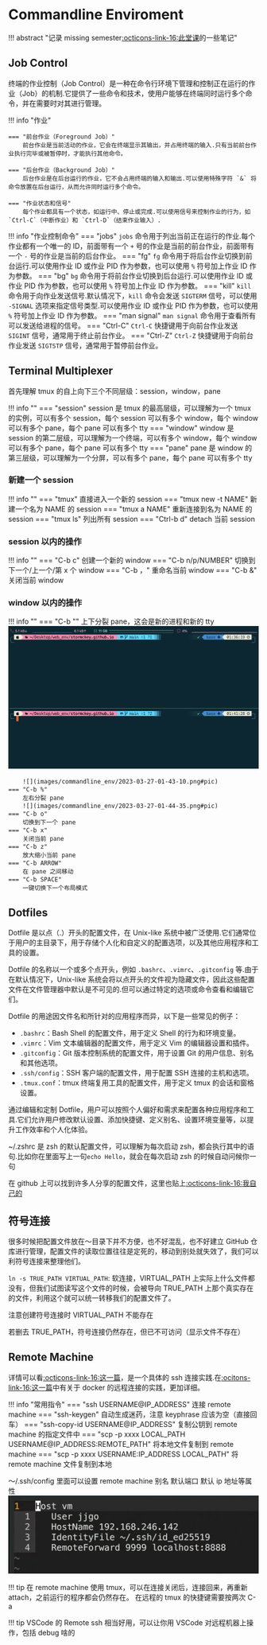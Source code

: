 # Commandline Enviroment

!!! abstract "记录 missing semester[:octicons-link-16:此堂课](https://missing-semester-cn.github.io/2020/command-line/)的一些笔记"

## Job Control

终端的作业控制（Job Control）是一种在命令行环境下管理和控制正在运行的作业（Job）的机制.它提供了一些命令和技术，使用户能够在终端同时运行多个命令，并在需要时对其进行管理。

!!! info "作业"

    === "前台作业（Foreground Job）"
        前台作业是当前活动的作业，它会在终端显示其输出，并占用终端的输入.只有当前前台作业执行完毕或被暂停时，才能执行其他命令。

    === "后台作业（Background Job）"
        后台作业是在后台运行的作业，它不会占用终端的输入和输出.可以使用特殊字符 `&` 将命令放置在后台运行，从而允许同时运行多个命令。

    === "作业状态和信号"
        每个作业都具有一个状态，如运行中、停止或完成.可以使用信号来控制作业的行为，如 `Ctrl-C`（中断作业）和 `Ctrl-D`（结束作业输入）.

!!! info "作业控制命令"
    === "jobs"
        `jobs` 命令用于列出当前正在运行的作业.每个作业都有一个唯一的 ID，前面带有一个 `+` 号的作业是当前的前台作业，前面带有一个 `-` 号的作业是当前的后台作业。
    === "fg"
        `fg` 命令用于将后台作业切换到前台运行.可以使用作业 ID 或作业 PID 作为参数，也可以使用 `%` 符号加上作业 ID 作为参数。
    === "bg"
        `bg` 命令用于将前台作业切换到后台运行.可以使用作业 ID 或作业 PID 作为参数，也可以使用 `%` 符号加上作业 ID 作为参数。
    === "kill"
        `kill` 命令用于向作业发送信号.默认情况下，`kill` 命令会发送 `SIGTERM` 信号，可以使用 `-SIGNAL` 选项来指定信号类型.可以使用作业 ID 或作业 PID 作为参数，也可以使用 `%` 符号加上作业 ID 作为参数。
    === "man signal"
        `man signal` 命令用于查看所有可以发送给进程的信号。
    === "Ctrl-C"
        `Ctrl-C` 快捷键用于向前台作业发送 `SIGINT` 信号，通常用于终止前台作业。
    === "Ctrl-Z"
        `Ctrl-Z` 快捷键用于向前台作业发送 `SIGTSTP` 信号，通常用于暂停前台作业。

## Terminal Multiplexer

首先理解 tmux 的自上向下三个不同层级：session，window，pane

!!! info ""
    === "session"
        session 是 tmux 的最高层级，可以理解为一个 tmux 的实例，可以有多个 session，每个 session 可以有多个 window，每个 window 可以有多个 pane，每个 pane 可以有多个 tty
    === "window"
        window 是 session 的第二层级，可以理解为一个终端，可以有多个 window，每个 window 可以有多个 pane，每个 pane 可以有多个 tty
    === "pane"
        pane 是 window 的第三层级，可以理解为一个分屏，可以有多个 pane，每个 pane 可以有多个 tty

### 新建一个 session

!!! info ""
    === "tmux"
        直接进入一个新的 session
    === "tmux new -t NAME"
        新建一个名为 NAME 的 session
    === "tmux a NAME"
        重新连接到名为 NAME 的 session
    === "tmux ls"
        列出所有 session
    === "Ctrl-b d"
        detach 当前 session

### session 以内的操作

!!! info ""
    === "C-b c"
        创建一个新的 window
    === "C-b n/p/NUMBER"
        切换到下一个/上一个/第 x 个 window
    === "C-b ，"
        重命名当前 window
    === "C-b &"
        关闭当前 window

### window 以内的操作

!!! info ""
    === "C-b \""
        上下分裂 pane，这会是新的进程和新的 tty
        ![](images/commandline_env/2023-03-27-01-41-57.png#pic)

        ![](images/commandline_env/2023-03-27-01-43-10.png#pic)
    === "C-b %"
        左右分裂 pane
        ![](images/commandline_env/2023-03-27-01-44-35.png#pic)
    === "C-b o"
        切换到下一个 pane
    === "C-b x"
        关闭当前 pane
    === "C-b z"
        放大缩小当前 pane
    === "C-b ARROW"
        在 pane 之间移动
    === "C-b SPACE"
        一键切换下一个布局模式

## Dotfiles

Dotfile 是以点（.）开头的配置文件，在 Unix-like 系统中被广泛使用.它们通常位于用户的主目录下，用于存储个人化和自定义的配置选项，以及其他应用程序和工具的设置。

Dotfile 的名称以一个或多个点开头，例如 `.bashrc`、`.vimrc`、`.gitconfig` 等.由于在默认情况下，Unix-like 系统会将以点开头的文件视为隐藏文件，因此这些配置文件在文件管理器中默认是不可见的.但可以通过特定的选项或命令查看和编辑它们。

Dotfile 的用途因文件名和所针对的应用程序而异，以下是一些常见的例子：

- `.bashrc`：Bash Shell 的配置文件，用于定义 Shell 的行为和环境变量。
- `.vimrc`：Vim 文本编辑器的配置文件，用于定义 Vim 的编辑器设置和插件。
- `.gitconfig`：Git 版本控制系统的配置文件，用于设置 Git 的用户信息、别名和其他选项。
- `.ssh/config`：SSH 客户端的配置文件，用于配置 SSH 连接的主机和选项。
- `.tmux.conf`：tmux 终端复用工具的配置文件，用于定义 tmux 的会话和窗格设置。

通过编辑和定制 Dotfile，用户可以按照个人偏好和需求来配置各种应用程序和工具.它们允许用户修改默认设置、添加快捷键、定义别名、设置环境变量等，以提升工作效率和个人化体验。

~/.zshrc 是 zsh 的默认配置文件，可以理解为每次启动 zsh，都会执行其中的语句.比如你在里面写上一句`echo Hello`，就会在每次启动 zsh 的时候自动问候你一句

在 github 上可以找到许多人分享的配置文件，这里也贴上[:octicons-link-16:我自己的](https://github.com/stormckey/dotfiles)

## 符号连接

很多时候把配置文件放在～目录下并不方便，也不好混乱，也不好建立 GitHub 仓库进行管理，配置文件的读取位置往往是定死的，移动到别处就失效了，我们可以利符号连接来整理他们。

`ln -s TRUE_PATH VIRTUAL_PATH`: 软连接，VIRTUAL_PATH 上实际上什么文件都没有，但我们试图读写这个文件的时候，会被导向 TRUE_PATH 上那个真实存在的文件，利用这个就可以统一转移我们的配置文件了。

注意创建符号连接时 VIRTUAL_PATH 不能存在

若删去 TRUE_PATH，符号连接仍然存在，但已不可访问（显示文件不存在）

## Remote Machine

详情可以看[:octicons-link-16:这一篇](https://stormckey.github.io/Blog/Environment/ssh_wsl/)，是一个具体的 ssh 连接实践.在[:ocitons-link-16:这一篇](http://stormckey.github.io/Blog/Minisql/docker_minisql/)中有关于 docker 的远程连接的实践，更加详细。

!!! info "常用指令"
    === "ssh USERNAME@IP_ADDRESS"
        连接 remote machine
    === "ssh-keygen"
        自动生成迷药，注意 keyphrase 应该为空（直接回车）
    === "ssh-copy-id USERNAME@IP_ADDRESS"
        复制公钥到 remote machine 的指定文件中
    === "scp -p xxxx LOCAL_PATH USERNAME@IP_ADDRESS:REMOTE_PATH"
        将本地文件复制到 remote machine
    === "scp -p xxxx USERNAME:IP_ADDRESS LOCAL_PATH"
        将 remote machine 文件复制到本地

～/.ssh/config 里面可以设置 remote machine 别名 默认端口 默认 ip 地址等属性
![](images/commandline_env/2023-03-27-02-36-41.png#pic)

!!! tip
    在 remote machine 使用 tmux，可以在连接关闭后，连接回来，再重新 attach，之前运行的程序都会仍然存在。
    在远程的 tmux 的快捷键需要按两次 C-a

!!! tip
    VSCode 的 Remote ssh 相当好用，可以让你用 VSCode 对远程机器上操作，包括 debug 啥的
